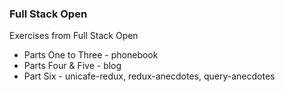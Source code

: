 ### Full Stack Open 

Exercises from Full Stack Open

- Parts One to Three - phonebook
- Parts Four & Five - blog
- Part Six - unicafe-redux, redux-anecdotes, query-anecdotes
